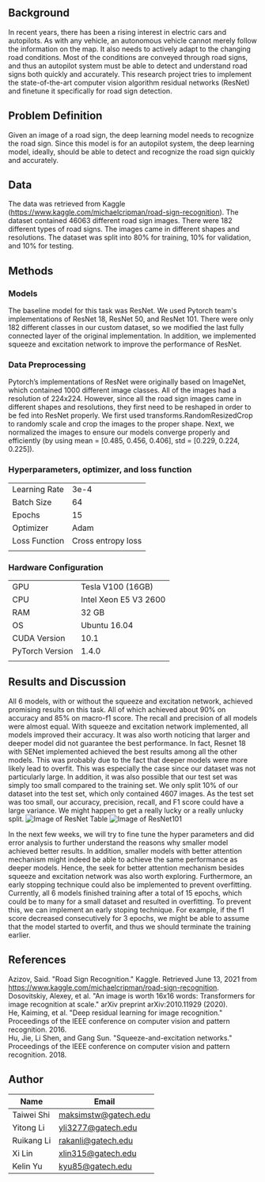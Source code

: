 ## **Background**
In recent years, there has been a rising interest in electric cars and autopilots. As with any vehicle, an autonomous vehicle cannot merely follow the information on the map. It also needs to actively adapt to the changing road conditions. Most of the conditions are conveyed through road signs, and thus an autopilot system must be able to detect and understand road signs both quickly and accurately. This research project tries to implement the state-of-the-art computer vision algorithm residual networks (ResNet) and finetune it specifically for road sign detection. 

## **Problem Definition**
Given an image of a road sign, the deep learning model needs to recognize the road sign. Since this model is for an autopilot system, the deep learning model, ideally, should be able to detect and recognize the road sign quickly and accurately. 

## **Data**
The data was retrieved from Kaggle (https://www.kaggle.com/michaelcripman/road-sign-recognition). The dataset contained 46063 different road sign images. There were 182 different types of road signs. The images came in different shapes and resolutions. The dataset was split into 80% for training, 10% for validation, and 10% for testing. 

## **Methods**
### Models
The baseline model for this task was ResNet. We used Pytorch team's implementations of ResNet 18, ResNet 50, and ResNet 101. There were only 182 different classes in our custom dataset, so we modified the last fully connected layer of the original implementation. In addition, we implemented squeeze and excitation network to improve the performance of ResNet. 

### Data Preprocessing
Pytorch’s implementations of ResNet were originally based on ImageNet, which contained 1000 different image classes. All of the images had a resolution of 224x224. However, since all the road sign images came in different shapes and resolutions, they first need to be reshaped in order to be fed into ResNet properly. We first used transforms.RandomResizedCrop to randomly scale and crop the images to the proper shape. Next, we normalized the images to ensure our models converge properly and efficiently (by using mean = [0.485, 0.456, 0.406], std = [0.229, 0.224, 0.225]). 

### Hyperparameters, optimizer, and loss function
|||
|---------|--------|
|Learning Rate|3e-4|
|Batch Size|64|
|Epochs|15|
|Optimizer|Adam|
|Loss Function| Cross entropy loss|
|||

### Hardware Configuration ###
|||
|-----|-----|
|GPU|Tesla V100 (16GB)|
|CPU|Intel Xeon E5 V3 2600|
|RAM|32 GB|
|OS|Ubuntu 16.04|
|CUDA Version|10.1|
|PyTorch Version|1.4.0|
|||

## **Results and Discussion**
All 6 models, with or without the squeeze and excitation network, achieved promising results on this task. All of which achieved about 90% on accuracy and 85% on macro-f1 score. The recall and precision of all models were almost equal. With squeeze and excitation network implemented, all models improved their accuracy. It was also worth noticing that larger and deeper model did not guarantee the best performance. In fact, Resnet 18 with SENet implemented achieved the best results among all the other models. This was probably due to the fact that deeper models were more likely lead to overfit. This was especially the case since our dataset was not particularly large. In addition, it was also possible that our test set was simply too small compared to the training set. We only split 10% of our dataset into the test set, which only contained 4607 images. As the test set was too small, our accuracy, precision, recall, and F1 score could have a large variance. We might happen to get a really lucky or a really unlucky split.
![Image of ResNet Table](https://raw.githubusercontent.com/maksimstw/CS_4641_Project/main/docs/images/ResNet_Table.png?token=AJODYZR27XOUFII3FINI3S3A57VNY)
![Image of ResNet101](https://raw.githubusercontent.com/maksimstw/CS_4641_Project/main/docs/images/ResNet101.png?token=AJODYZQG2L2RHQA4Y3NRIK3A57VWU)

In the next few weeks, we will try to fine tune the hyper parameters and did error analysis to further understand the reasons why smaller model achieved better results. In addition, smaller models with better attention mechanism might indeed be able to achieve the same performance as deeper models. Hence, the seek for better attention mechanism besides squeeze and excitation network was also worth exploring. Furthermore, an early stopping technique could also be implemented to prevent overfitting. Currently, all 6 models finished training after a total of 15 epochs, which could be to many for a small dataset and resulted in overfitting. To prevent this, we can implement an early stoping technique. For example, if the f1 score decreased consecutively for 3 epochs, we might be able to assume that the model started to overfit, and thus we should terminate the training earlier. 

## **References**
Azizov, Said. "Road Sign Recognition." Kaggle. Retrieved June 13, 2021 from https://www.kaggle.com/michaelcripman/road-sign-recognition.  
Dosovitskiy, Alexey, et al. "An image is worth 16x16 words: Transformers for image recognition at scale." arXiv preprint arXiv:2010.11929 (2020).   
He, Kaiming, et al. "Deep residual learning for image recognition." Proceedings of the IEEE conference on computer vision and pattern recognition. 2016.  
Hu, Jie, Li Shen, and Gang Sun. "Squeeze-and-excitation networks." Proceedings of the IEEE conference on computer vision and pattern recognition. 2018.

## **Author**
| Name        | Email                |  
| ----------- | ---------------      |  
| Taiwei Shi  | maksimstw@gatech.edu |  
| Yitong Li   | yli3277@gatech.edu   |  
| Ruikang Li  | rakanli@gatech.edu   |  
| Xi Lin      | xlin315@gatech.edu   |
| Kelin Yu    | kyu85@gatech.edu     |
